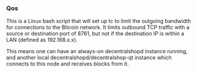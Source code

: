 ### Qos ###

This is a Linux bash script that will set up tc to limit the outgoing bandwidth for connections to the Bitcoin network. It limits outbound TCP traffic with a source or destination port of 8761, but not if the destination IP is within a LAN (defined as 192.168.x.x).

This means one can have an always-on decentralshopd instance running, and another local decentralshopd/decentralshop-qt instance which connects to this node and receives blocks from it.
